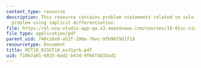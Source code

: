 ```yaml
---
content_type: resource
description: This resource contains problem statements related to solving an optimization
  problem using implicit differentiation.
file: https://ol-ocw-studio-app-qa.s3.amazonaws.com/courses/18-01sc-single-variable-calculus-fall-2010/f10b7a0168356ed2b47d9f64f4d33ad1_MIT18_01SCF10_ex31prb.pdf
file_type: application/pdf
parent_uid: 740c26e9-a52f-298e-76ec-9fb9679d1f19
resourcetype: Document
title: MIT18_01SCF10_ex31prb.pdf
uid: f10b7a01-6835-6ed2-b47d-9f64f4d33ad1
---
```

